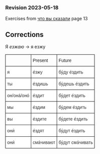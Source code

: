 ### Revision 2023-05-18

Exercises from [что вы сказали](/textbooks/что_вы_сказали.pdf) page 13

## Corrections 

Я _езжаю_ → я езжу

<style type="text/css">
.tg  {border-collapse:collapse;border-spacing:0;}
.tg td{border-color:black;border-style:solid;border-width:1px;font-family:Arial, sans-serif;font-size:14px;
  overflow:hidden;padding:10px 5px;word-break:normal;}
.tg th{border-color:black;border-style:solid;border-width:1px;font-family:Arial, sans-serif;font-size:14px;
  font-weight:normal;overflow:hidden;padding:10px 5px;word-break:normal;}
.tg .tg-citn{background-color:#FFF;color:#333;text-align:left;vertical-align:top}
.tg .tg-0lax{text-align:left;vertical-align:top}
</style>
<table class="tg">
<thead>
  <tr>
    <th class="tg-0lax"></th>
    <th class="tg-0lax">Present</th>
    <th class="tg-0lax">Future</th>
  </tr>
</thead>
<tbody>
  <tr>
    <td class="tg-citn"><span style="font-weight:100">я</span></td>
    <td class="tg-citn">е́зжу</td>
    <td class="tg-citn">бу́ду е́здить</td>
  </tr>
  <tr>
    <td class="tg-citn"><span style="font-weight:100">ты</span></td>
    <td class="tg-citn">е́здишь</td>
    <td class="tg-citn">бу́дешь е́здить</td>
  </tr>
  <tr>
    <td class="tg-citn"><span style="font-weight:100">он/она́/оно́</span></td>
    <td class="tg-citn">е́здит</td>
    <td class="tg-citn">бу́дет е́здить</td>
  </tr>
  <tr>
    <td class="tg-citn"><span style="font-weight:100">мы</span></td>
    <td class="tg-citn">е́здим</td>
    <td class="tg-citn">бу́дем е́здить</td>
  </tr>
  <tr>
    <td class="tg-citn"><span style="font-weight:100">вы</span></td>
    <td class="tg-citn">е́здите</td>
    <td class="tg-citn">бу́дете е́здить</td>
  </tr>
  <tr>
    <td class="tg-citn"><span style="font-weight:100">они́</span></td>
    <td class="tg-citn">е́здят</td>
    <td class="tg-citn">бу́дут е́здить</td>
  </tr>
  <tr>
    <td class="tg-citn"><span style="font-weight:100">они́</span></td>
    <td class="tg-citn">сма́чивают</td>
    <td class="tg-citn">бу́дут сма́чивать</td>
  </tr>
</tbody>
</table>

 

